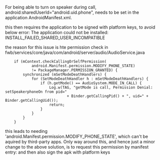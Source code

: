 For being able to turn on speaker during call, android:sharedUserId="android.uid.phone", needs to be set in the application AndroidManifest.xml.

this then requires the application to be signed with platform keys, to avoid below error:
  The application could not be installed: INSTALL_FAILED_SHARED_USER_INCOMPATIBLE


the reason for this issue is hte permission check in fwb/services/core/java/com/android/server/audio/AudioService.java

        if (mContext.checkCallingOrSelfPermission(
                android.Manifest.permission.MODIFY_PHONE_STATE)
                != PackageManager.PERMISSION_GRANTED) {
            synchronized (mSetModeDeathHandlers) {
                for (SetModeDeathHandler h : mSetModeDeathHandlers) {
                    if (h.getMode() == AudioSystem.MODE_IN_CALL) {
                        Log.w(TAG, "getMode is call, Permission Denial: setSpeakerphoneOn from pid="
                                + Binder.getCallingPid() + ", uid=" + Binder.getCallingUid());
                        return;
                    }
                }
            }
        }
  
  this leads to needing 'android.Manifest.permission.MODIFY_PHONE_STATE', which can't be aquired by third-party apps. Only way around this, and hence just a minor change to the above solution, is to request this permission by manifest entry:
      <uses-permission android:name="android.Manifest.permission.MODIFY_PHONE_STATE" />
and then also sign the apk with platform keys
